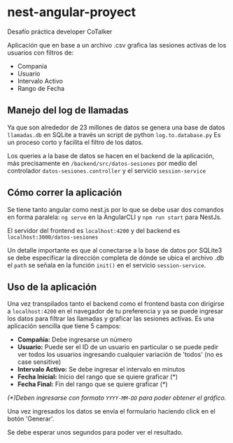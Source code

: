 # nest-angular-proyect

Desafío práctica developer CoTalker

Aplicación que en base a un archivo .csv grafica las sesiones activas de los usuarios con filtros de:
* Companía
* Usuario
* Intervalo Activo
* Rango de Fecha

## Manejo del log de llamadas
Ya que son alrededor de 23 millones de datos se genera una base de datos ```llamadas.db``` en SQLite a través  un script de python ```log.to.database.py```
Es un proceso corto y facilita el filtro de los datos.

Los queries a la base de datos se hacen en el backend de la aplicación, más precisamente en ```/backend/src/datos-sesiones``` por medio del controlador ```datos-sesiones.controller```
 y el servicio ```session-service```
 
 ## Cómo correr la aplicación
 
 Se tiene tanto angular como nest.js por lo que se debe usar dos comandos en forma paralela:
 ```ng serve``` en la AngularCLI y ```npm run start``` para NestJs.
 
 El servidor del frontend es ```localhost:4200``` y del backend es ```localhost:3000/datos-sesiones```
 
 Un detalle importante es que al conectarse a la base de datos por SQLite3 se debe especificar la dirección completa de dónde se ubica el archivo .db
el ```path``` se señala en la función ```init()``` en el servicio  ```session-service```.

## Uso de la aplicación
Una vez transpilados tanto el backend como el frontend basta con dirigirse a  ```localhost:4200``` en el navegador de tu preferencia y ya se puede ingresar los datos para filtrar
las llamadas y graficar las sesiones activas. Es una aplicación sencilla que tiene 5 campos:
* **Compañía:** Debe ingresarse un número
* **Usuario:** Puede ser el ID de un usuario en particular o se puede pedir ver todos los usuarios ingresando cualquier variación de 'todos' (no es case sensitive)
* **Intervalo Activo:** Se debe ingresar el intervalo en minutos
* **Fecha Inicial:** Inicio del rango que se quiere graficar (*)
* **Fecha Final:** Fin del rango que se quiere graficar (*)

_(*)Deben ingresarse con formato ```YYYY-MM-DD``` para poder obtener el gráfico._

Una vez ingresados los datos se envía el formulario haciendo click en el botón 'Generar'.

Se debe esperar unos segundos para poder ver el resultado.
